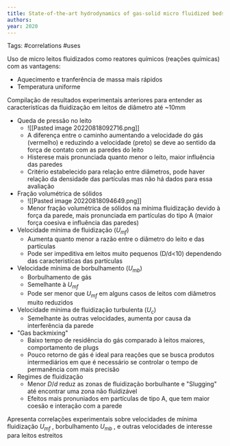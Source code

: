 ```yaml
---
title: State-of-the-art hydrodynamics of gas-solid micro fluidized beds | Elsevier Enhanced Reader
authors: 
year: 2020
---
```

Tags: #correlations #uses

Uso de micro leitos fluidizados como reatores químicos (reações químicas) com as vantagens:
* Aquecimento e tranferência de massa mais rápidos
* Temperatura uniforme

Compilação de resultados experimentais anteriores para entender as caracteristícas da fluidização em leitos de diâmetro até ~10mm
* Queda de pressão no leito
	* ![[Pasted image 20220818092716.png]]
	* A diferença entre o caminho aumentando a velocidade do gás (vermelho) e reduzindo a velocidade (preto) se deve ao sentido da força de contato com as paredes do leito
	* Histerese mais pronunciada quanto menor o leito, maior influência das paredes
	* Critério estabelecido para relação entre diâmetros, pode haver relação da densidade das partículas mas não há dados para essa avaliação
* Fração volumétrica de sólidos
	* ![[Pasted image 20220818094649.png]]
	* Menor fração volumétrica de sólidos na mínima fluidização devido à força da parede, mais pronunciada em partículas do tipo A (maior força coesiva e influência das paredes)
* Velocidade mínima de fluidização ($U_{mf}$)
	* Aumenta quanto menor a razão entre o diâmetro do leito e das partículas
	* Pode ser impeditiva em leitos muito pequenos (D/d<10) dependendo das caracteristícas das partículas
* Velocidade mínima de borbulhamento ($U_{mb}$)
	* Borbulhamento de gás
	* Semelhante à $U_{mf}$ 
	* Pode ser menor que $U_{mf}$ em alguns casos de leitos com diâmetros muito reduzidos
* Velocidade mínima de fluidização turbulenta ($U_c$)
	* Semelhante às outras velocidades, aumenta por causa da interferência da parede
* "Gas backmixing"
	* Baixo tempo de residência do gás comparado à leitos maiores, comportamento de plugs
	* Pouco retorno de gás é ideal para reações que se busca produtos intermediários em que é necessário se controlar o tempo de permanência com mais precisão
* Regimes de fluidização
	* Menor $D/d$  reduz as zonas de fluidização borbulhante e "Slugging" até encontrar uma zona não fluidizável
	* Efeitos mais pronuniados em partículas de tipo A, que tem maior coesão e interação com a parede

Apresenta correlações experimentais sobre velocidades de mínima fluidização $U_{mf}$ , borbulhamento $U_{mb}$ , e outras velocidades de interesse para leitos estreitos
